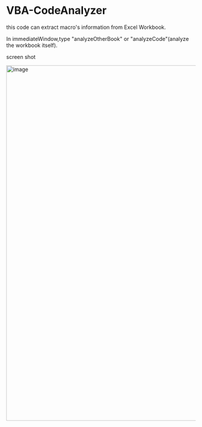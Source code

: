 # VBA-CodeAnalyzer
this code can extract macro's information from Excel Workbook.

In immediateWindow,type "analyzeOtherBook" or "analyzeCode"(analyze the workbook itself).

screen shot

<img width="944" alt="image" src="https://user-images.githubusercontent.com/468783/72661357-44716980-3a1c-11ea-8756-c6affa91cab6.PNG">


